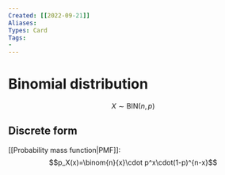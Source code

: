 ```yaml
---
Created: [[2022-09-21]]
Aliases: 
Types: Card
Tags: 
- 
---
```

# Binomial distribution
$$X\sim\text{BIN}(n, p)$$
## Discrete form
[[Probability mass function|PMF]]: 
$$p_X(x)=\binom{n}{x}\cdot p^x\cdot(1-p)^{n-x}$$
